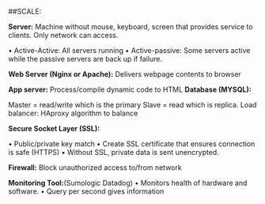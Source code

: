 ##SCALE:

**Server:** Machine without mouse, keyboard, screen that provides service to clients. Only network can access.

•	Active-Active: All servers running
•	Active-passive: Some servers active while the passive servers are back up if failure.

**Web Server (Nginx or Apache):**  Delivers webpage contents to browser

**App server:** Process/compile dynamic code to HTML
**Database (MYSQL):**  

Master = read/write which is the primary
		           Slave = read which is replica.
Load balancer: HAproxy algorithm to balance 

**Secure Socket Layer (SSL):**

•	Public/private key match
•	Create SSL certificate that ensures connection is safe (HTTPS)
•	Without SSL, private data is sent unencrypted. 

**Firewall:** Block unauthorized access to/from network

**Monitoring Tool:**(Sumologic Datadog)
•	Monitors health of hardware and software.
•	Query per second gives information
